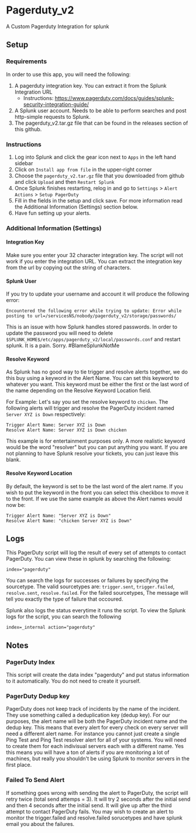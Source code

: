 # Pagerduty_v2
A Custom Pagerduty Integration for splunk

## Setup
### Requirements
In order to use this app, you will need the following:

1. A pagerduty integration key. You can extract it from the Splunk Integration URL
	- Instructions: https://www.pagerduty.com/docs/guides/splunk-security-integration-guide/
2. A Splunk user account. Needs to be able to perform searches and post http-simple requests to Splunk.
3. The pagerduty_v2.tar.gz file that can be found in the releases section of this github.

### Instructions
1. Log into Splunk and click the gear icon next to `Apps` in the left hand sidebar
2. Click on `Install app from file` in the upper-right corner
3. Choose the `pagerduty_v2.tar.gz` file that you downloaded from github and click `Upload` and then `Restart Splunk`
4. Once Splunk finishes restarting, relog in and go to `Settings` > `Alert Actions` > `Setup PagerDuty`
5. Fill in the fields in the setup and click save. For more information read the Additional Information (Settings) section below.
6. Have fun setting up your alerts.

### Additional Information (Settings)
#### Integration Key
Make sure you enter your 32 character integration key. The script will not work if you enter the integration URL. You can extract the integration key from the url by copying out the string of characters.

#### Splunk User
If you try to update your username and account it will produce the following error:
```
Encountered the following error while trying to update: Error while posting to url=/servicesNS/nobody/pagerduty_v2/storage/passwords/
```
This is an issue with how Splunk handles stored passwords. In order to update the password you will need to delete `$SPLUNK_HOME$/etc/apps/pagerduty_v2/local/passwords.conf` and restart splunk. It is a pain. Sorry. #BlameSplunkNotMe

#### Resolve Keyword
As Splunk has no good way to tie trigger and resolve alerts together, we do this buy using a keyword in the Alert Name. You can set this keyword to whatever you want. This keyword must be either the first or the last word of the name depending on the Resolve Keyword Location field. 

For Example:
Let's say you set the resolve keyword to `chicken`.
The following alerts will trigger and resolve the PagerDuty incident named `Server XYZ is Down` respectively:

```
Trigger Alert Name: Server XYZ is Down
Resolve Alert Name: Server XYZ is Down chicken
```

This example is for entertainment purposes only. A more realistic keyword would be the word "resolver" but you can put anything you want. If you are not planning to have Splunk resolve your tickets, you can just leave this blank.

#### Resolve Keyword Location
By default, the keyword is set to be the last word of the alert name. If you wish to put the keyword in the front you can select this checkbox to move it to the front. If we use the same example as above the Alert names would now be:

```
Trigger Alert Name: "Server XYZ is Down"
Resolve Alert Name: "chicken Server XYZ is Down"
```

## Logs
This PagerDuty script will log the result of every set of attempts to contact PagerDuty. You can view these in splunk by searching the following:
```
index="pagerduty"
```

You can search the logs for successes or failures by specifying the sourcetype. The valid sourcetypes are: `trigger.sent`, `trigger.failed`, `resolve.sent`, `resolve.failed`. For the failed sourcetypes, The message will tell you exactly the type of failure that occoured. 

Splunk also logs the status everytime it runs the script. To view the Splunk logs for the script, you can search the following
```
index=_internal action="pagerduty"
```

## Notes
### PagerDuty Index
This script will create the data index "pagerduty" and put status information to it automatically. You do not need to create it yourself.

### PagerDuty Dedup key
PagerDuty does not keep track of incidents by the name of the incident. They use something called a deduplication key (dedup key). For our purposes, the alert name will be both the PagerDuty incident name and the dedup key. This means that every alert for every check on every server will need a different alert name. For instance you cannot just create a single Ping Test and Ping Test resolver alert for all of your systems. You will need to create them for each indivisual servers each with a different name. Yes this means you will have a ton of alerts if you are monitoring a lot of machines, but really you shouldn't be using Splunk to monitor servers in the first place.

### Failed To Send Alert
If something goes wrong with sending the alert to PagerDuty, the script will retry twice (total send attemps = 3). It will try 2 seconds after the initial send and then 4 seconds after the initial send. It will give up after the third attempt to contact PagerDuty fails. You may wish to create an alert to monitor the trigger.failed and resolve.failed sorucetypes and have splunk email you about the failures.
